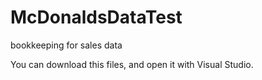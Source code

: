 # McDonaldsDataTest
bookkeeping for sales data

You can download this files, and open it with Visual Studio.
